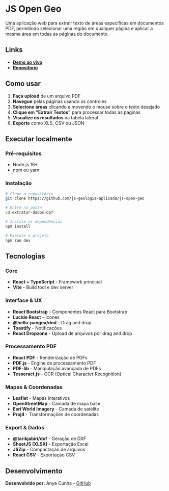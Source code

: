 # JS Open Geo

Uma aplicação web para extrair texto de áreas específicas em documentos PDF, permitindo selecionar uma região em qualquer página e aplicar a mesma área em todas as páginas do documento.

## Links

- **[Demo ao vivo](https://js-geologia-aplicada.github.io/js-open-geo/)**
- **[Repositório](https://github.com/js-geologia-aplicada/js-open-geo)**

## Como usar

1. **Faça upload** de um arquivo PDF
2. **Navegue** pelas páginas usando os controles
3. **Selecione áreas** clicando e movendo o mouse sobre o texto desejado
4. **Clique em "Extrair Textos"** para processar todas as páginas
5. **Visualize os resultados** na tabela lateral
6. **Exporte** como XLS, CSV ou JSON

## Executar localmente

### Pré-requisitos

- Node.js 16+
- npm ou yarn

### Instalação

```bash
# Clone o repositório
git clone https://github.com/js-geologia-aplicada/js-open-geo

# Entre na pasta
cd extrator-dados-dpf

# Instale as dependências
npm install

# Execute o projeto
npm run dev
```

## Tecnologias

### Core

- **React + TypeScript** - Framework principal
- **Vite** - Build tool e dev server

### Interface & UX

- **React Bootstrap** - Componentes React para Bootstrap
- **Lucide React** - Ícones
- **@hello-pangea/dnd** - Drag and drop
- **Toastify** - Notificações
- **React Dropzone** - Upload de arquivos por drag and drop

### Processamento PDF

- **React PDF** - Renderização de PDFs
- **PDF.js** - Engine de processamento PDF
- **PDF-lib** - Manipulação avançada de PDFs
- **Tesseract.js** - OCR (Optical Character Recognition)

### Mapas & Coordenadas

- **Leaflet** - Mapas interativos
- **OpenStreetMap** - Camada de mapa base
- **Esri World Imagery** - Camada de satélite
- **Proj4** - Transformações de coordenadas

### Export & Dados

- **@tarikjabiri/dxf** - Geração de DXF
- **SheetJS (XLSX)** - Exportação Excel
- **JSZip** - Compactação de arquivos
- **React CSV** - Exportação CSV

## Desenvolvimento

**Desenvolvido por:** Anya Cunha - [GitHub](https://github.com/anyasc)
